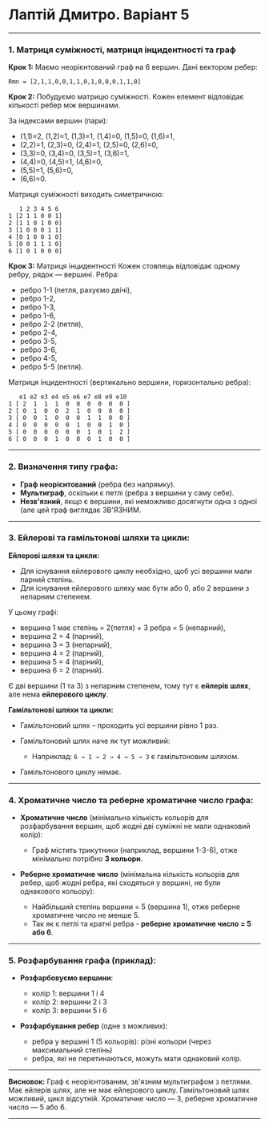# Лаптій Дмитро. Варіант 5
---

### 1. Матриця суміжності, матриця інцидентності та граф

**Крок 1:** Маємо неорієнтований граф на 6 вершин. Дані вектором ребер:

```
Rmn = [2,1,1,0,0,1,1,0,1,0,0,0,1,1,0]
```

**Крок 2:** Побудуємо матрицю суміжності. Кожен елемент відповідає кількості ребер між вершинами.

За індексами вершин (пари):

* (1,1)=2, (1,2)=1, (1,3)=1, (1,4)=0, (1,5)=0, (1,6)=1,
* (2,2)=1, (2,3)=0, (2,4)=1, (2,5)=0, (2,6)=0,
* (3,3)=0, (3,4)=0, (3,5)=1, (3,6)=1,
* (4,4)=0, (4,5)=1, (4,6)=0,
* (5,5)=1, (5,6)=0,
* (6,6)=0.

Матриця суміжності виходить симетричною:

```
   1 2 3 4 5 6
1 [2 1 1 0 0 1]
2 [1 1 0 1 0 0]
3 [1 0 0 0 1 1]
4 [0 1 0 0 1 0]
5 [0 0 1 1 1 0]
6 [1 0 1 0 0 0]
```

**Крок 3:** Матриця інцидентності
Кожен стовпець відповідає одному ребру, рядок — вершині.
Ребра:

* ребро 1-1 (петля, рахуємо двічі),
* ребро 1-2,
* ребро 1-3,
* ребро 1-6,
* ребро 2-2 (петля),
* ребро 2-4,
* ребро 3-5,
* ребро 3-6,
* ребро 4-5,
* ребро 5-5 (петля).

Матриця інцидентності (вертикально вершини, горизонтально ребра):

```
   e1 e2 e3 e4 e5 e6 e7 e8 e9 e10
1 [ 2  1  1  1  0  0  0  0  0  0 ]
2 [ 0  1  0  0  2  1  0  0  0  0 ]
3 [ 0  0  1  0  0  0  1  1  0  0 ]
4 [ 0  0  0  0  0  1  0  0  1  0 ]
5 [ 0  0  0  0  0  0  1  0  1  2 ]
6 [ 0  0  0  1  0  0  0  1  0  0 ]
```

---

### 2. Визначення типу графа:

* **Граф неорієнтований** (ребра без напрямку).
* **Мультиграф**, оскільки є петлі (ребра з вершини у саму себе).
* **Незв'язний**, якщо є вершини, які неможливо досягнути одна з одної (але цей граф виглядає ЗВ'ЯЗНИМ.

---

### 3. Ейлерові та гамільтонові шляхи та цикли:

**Ейлерові шляхи та цикли:**

* Для існування ейлерового циклу необхідно, щоб усі вершини мали парний степінь.
* Для існування ейлерового шляху має бути або 0, або 2 вершини з непарним степенем.

У цьому графі:

* вершина 1 має степінь = 2(петля) + 3 ребра = 5 (непарний),
* вершина 2 = 4 (парний),
* вершина 3 = 3 (непарний),
* вершина 4 = 2 (парний),
* вершина 5 = 4 (парний),
* вершина 6 = 2 (парний).

Є дві вершини (1 та 3) з непарним степенем, тому тут є **ейлерів шлях**, але нема **ейлерового циклу**.

**Гамільтонові шляхи та цикли:**

* Гамільтоновий шлях – проходить усі вершини рівно 1 раз.
* Гамільтоновий шлях наче як тут можливий:

  * Наприклад: `6 → 1 → 2 → 4 → 5 → 3` є гамільтоновим шляхом.
* Гамільтонового циклу немає.

---

### 4. Хроматичне число та реберне хроматичне число графа:

* **Хроматичне число** (мінімальна кількість кольорів для розфарбування вершин, щоб жодні дві суміжні не мали однаковий колір):

  * Граф містить трикутники (наприклад, вершини 1-3-6), отже мінімально потрібно **3 кольори**.

* **Реберне хроматичне число** (мінімальна кількість кольорів для ребер, щоб жодні ребра, які сходяться у вершині, не були однакового кольору):

  * Найбільший степінь вершини = 5 (вершина 1), отже реберне хроматичне число не менше 5.
  * Так як є петлі та кратні ребра - **реберне хроматичне число = 5 або 6**.

---

### 5. Розфарбування графа (приклад):

* **Розфарбовуємо вершини**:

  * колір 1: вершини 1 і 4
  * колір 2: вершини 2 і 3
  * колір 3: вершини 5 і 6

* **Розфарбування ребер** (одне з можливих):

  * ребра у вершині 1 (5 кольорів): різні кольори (через максимальний степінь)
  * ребра, які не перетинаються, можуть мати однаковий колір.

---

**Висновок:**
Граф є неорієнтованим, зв'язним мультиграфом з петлями. Має ейлерів шлях, але не має ейлерового циклу. Гамільтоновий шлях можливий, цикл відсутній. Хроматичне число — 3, реберне хроматичне число — 5 або 6.

---
